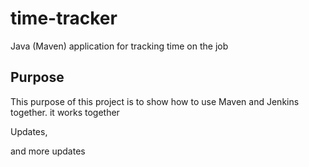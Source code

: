 # time-tracker
Java (Maven) application for tracking time on the job

## Purpose

This purpose of this project is to show how to use Maven and Jenkins together.
it works together

Updates, 

and more updates
